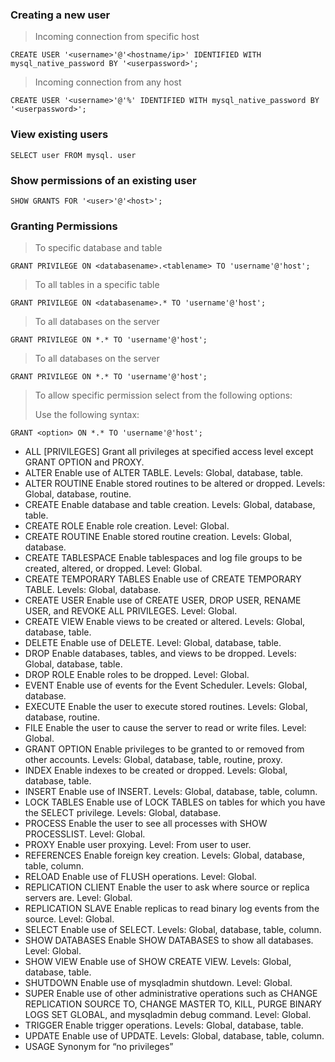 ### Creating a new user
> Incoming connection from specific host
````
CREATE USER '<username>'@'<hostname/ip>' IDENTIFIED WITH mysql_native_password BY '<userpassword>';
````
> Incoming connection from any host
````
CREATE USER '<username>'@'%' IDENTIFIED WITH mysql_native_password BY '<userpassword>';
````
### View existing users
````
SELECT user FROM mysql. user
````
### Show permissions of an existing user
````
SHOW GRANTS FOR '<user>'@'<host>';
````
### Granting Permissions
> To specific database and table
````
GRANT PRIVILEGE ON <databasename>.<tablename> TO 'username'@'host';
````
> To all tables in a specific table
````
GRANT PRIVILEGE ON <databasename>.* TO 'username'@'host';
````
> To all databases on the server
````
GRANT PRIVILEGE ON *.* TO 'username'@'host';
````
> To all databases on the server
````
GRANT PRIVILEGE ON *.* TO 'username'@'host';
````
> To allow specific permission select from the following options:
>
> Use the following syntax:
````
GRANT <option> ON *.* TO 'username'@'host';
````
- ALL [PRIVILEGES]	Grant all privileges at specified access level except GRANT OPTION and PROXY.
- ALTER	Enable use of ALTER TABLE. Levels: Global, database, table.
- ALTER ROUTINE	Enable stored routines to be altered or dropped. Levels: Global, database, routine.
- CREATE	Enable database and table creation. Levels: Global, database, table.
- CREATE ROLE	Enable role creation. Level: Global.
- CREATE ROUTINE	Enable stored routine creation. Levels: Global, database.
- CREATE TABLESPACE	Enable tablespaces and log file groups to be created, altered, or dropped. Level: Global.
- CREATE TEMPORARY TABLES	Enable use of CREATE TEMPORARY TABLE. Levels: Global, database.
- CREATE USER	Enable use of CREATE USER, DROP USER, RENAME USER, and REVOKE ALL PRIVILEGES. Level: Global.
- CREATE VIEW	Enable views to be created or altered. Levels: Global, database, table.
- DELETE	Enable use of DELETE. Level: Global, database, table.
- DROP	Enable databases, tables, and views to be dropped. Levels: Global, database, table.
- DROP ROLE	Enable roles to be dropped. Level: Global.
- EVENT	Enable use of events for the Event Scheduler. Levels: Global, database.
- EXECUTE	Enable the user to execute stored routines. Levels: Global, database, routine.
- FILE	Enable the user to cause the server to read or write files. Level: Global.
- GRANT OPTION	Enable privileges to be granted to or removed from other accounts. Levels: Global, database, table, routine, proxy.
- INDEX	Enable indexes to be created or dropped. Levels: Global, database, table.
- INSERT	Enable use of INSERT. Levels: Global, database, table, column.
- LOCK TABLES	Enable use of LOCK TABLES on tables for which you have the SELECT privilege. Levels: Global, database.
- PROCESS	Enable the user to see all processes with SHOW PROCESSLIST. Level: Global.
- PROXY	Enable user proxying. Level: From user to user.
- REFERENCES	Enable foreign key creation. Levels: Global, database, table, column.
- RELOAD	Enable use of FLUSH operations. Level: Global.
- REPLICATION CLIENT	Enable the user to ask where source or replica servers are. Level: Global.
- REPLICATION SLAVE	Enable replicas to read binary log events from the source. Level: Global.
- SELECT	Enable use of SELECT. Levels: Global, database, table, column.
- SHOW DATABASES	Enable SHOW DATABASES to show all databases. Level: Global.
- SHOW VIEW	Enable use of SHOW CREATE VIEW. Levels: Global, database, table.
- SHUTDOWN	Enable use of mysqladmin shutdown. Level: Global.
- SUPER	Enable use of other administrative operations such as CHANGE REPLICATION SOURCE TO, CHANGE MASTER TO, KILL, PURGE BINARY LOGS 
SET GLOBAL, and mysqladmin debug command. Level: Global.
- TRIGGER	Enable trigger operations. Levels: Global, database, table.
- UPDATE	Enable use of UPDATE. Levels: Global, database, table, column.
- USAGE	Synonym for “no privileges”
